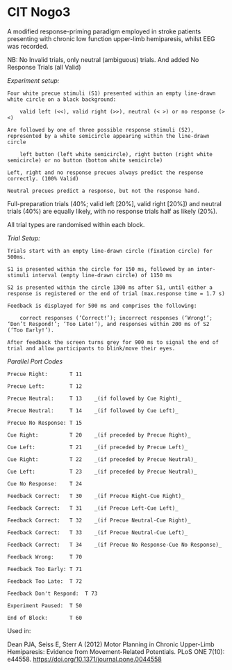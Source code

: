 # CIT Nogo3

A modified response-priming paradigm employed in stroke patients presenting with chronic low function upper-limb hemiparesis, whilst EEG was recorded.

NB: No Invalid trials, only neutral (ambiguous) trials. And added No Response Trials (all Valid)

_Experiment setup:_

	Four white precue stimuli (S1) presented within an empty line-drawn white circle on a black background: 

		valid left (<<), valid right (>>), neutral (< >) or no response (><)

	Are followed by one of three possible response stimuli (S2), represented by a white semicircle appearing within the line-drawn circle

		left button (left white semicircle), right button (right white semicircle) or no button (bottom white semicircle)

	Left, right and no response precues always predict the response correctly. (100% Valid)

	Neutral precues predict a response, but not the response hand. 

Full-preparation trials (40%; valid left [20%], valid right [20%]) and neutral trials (40%) are equally likely, with no response trials half as likely (20%). 

All trial types are randomised within each block.

_Trial Setup:_

	Trials start with an empty line-drawn circle (fixation circle) for 500ms. 

	S1 is presented within the circle for 150 ms, followed by an inter-stimuli interval (empty line-drawn circle) of 1150 ms

	S2 is presented within the circle 1300 ms after S1, until either a response is registered or the end of trial (max.response time = 1.7 s)

	Feedback is displayed for 500 ms and comprises the following: 
	
		correct responses (‘Correct!’); incorrect responses (‘Wrong!’; ‘Don’t Respond!’; ‘Too Late!’), and responses within 200 ms of S2 (‘Too Early!’). 

	After feedback the screen turns grey for 900 ms to signal the end of trial and allow participants to blink/move their eyes.

_Parallel Port Codes_
	
	Precue Right:       T 11
	
	Precue Left:        T 12
	
	Precue Neutral:     T 13	_(if followed by Cue Right)_
	
	Precue Neutral:     T 14	_(if followed by Cue Left)_
	
	Precue No Response: T 15
	
	Cue Right:          T 20	_(if preceded by Precue Right)_
	
	Cue Left:           T 21	_(if preceded by Precue Left)_
	
	Cue Right:          T 22	_(if preceded by Precue Neutral)_
	
	Cue Left:           T 23	_(if preceded by Precue Neutral)_
	
	Cue No Response:    T 24
	
	Feedback Correct:   T 30	_(if Precue Right-Cue Right)_
	
	Feedback Correct:   T 31	_(if Precue Left-Cue Left)_
	
	Feedback Correct:   T 32	_(if Precue Neutral-Cue Right)_
	
	Feedback Correct:   T 33	_(if Precue Neutral-Cue Left)_
	
	Feedback Correct:   T 34	_(if Precue No Response-Cue No Response)_
	
	Feedback Wrong:     T 70	
	
	Feedback Too Early: T 71	
	
	Feedback Too Late:  T 72	
	
	Feedback Don't Respond:  T 73	
	
	Experiment Paused:  T 50	
	
	End of Block:       T 60	

Used in:

Dean PJA, Seiss E, Sterr A (2012) Motor Planning in Chronic Upper-Limb Hemiparesis: Evidence from Movement-Related Potentials. PLoS ONE 7(10): e44558. https://doi.org/10.1371/journal.pone.0044558

